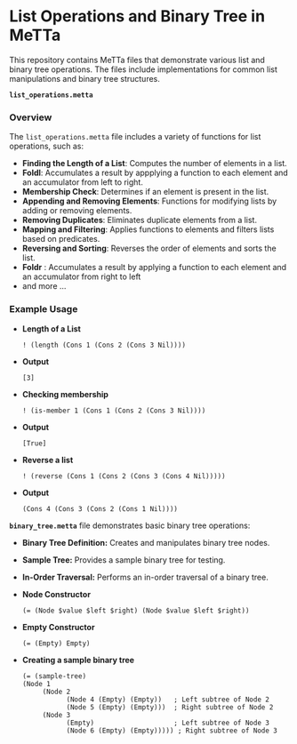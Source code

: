 # List Operations and Binary Tree in MeTTa 

This repository contains MeTTa files that demonstrate various list and binary tree operations. The files include implementations for common list manipulations and binary tree structures.

**`list_operations.metta`**

### Overview

The `list_operations.metta` file includes a variety of functions for list operations, such as:

- **Finding the Length of a List**: Computes the number of elements in a list.
- **Foldl**: Accumulates a result by appplying a function to each element and an accumulator from left to right.
- **Membership Check**: Determines if an element is present in the list.
- **Appending and Removing Elements**: Functions for modifying lists by adding or removing elements.
- **Removing Duplicates**: Eliminates duplicate elements from a list.
- **Mapping and Filtering**: Applies functions to elements and filters lists based on predicates.
- **Reversing and Sorting**: Reverses the order of elements and sorts the list.
- **Foldr** : Accumulates a result by applying a function to each element and an accumulator from right to left
- and more ...
### Example Usage

- **Length of a List**
  ```meTTa
  ! (length (Cons 1 (Cons 2 (Cons 3 Nil))))
    ```
- **Output**
    ```meTTa
    [3]
   ```
- **Checking membership**
    ```meTTa
    ! (is-member 1 (Cons 1 (Cons 2 (Cons 3 Nil))))
    ```
- **Output**
    ```meTTA
    [True]
    ```

- **Reverse a list** 
    ```meTTa
    ! (reverse (Cons 1 (Cons 2 (Cons 3 (Cons 4 Nil)))))
    ```
- **Output**
    ```meTTa
    (Cons 4 (Cons 3 (Cons 2 (Cons 1 Nil))))

    ```
**`binary_tree.metta`** file demonstrates basic binary tree operations:
- **Binary Tree Definition:** Creates and manipulates binary tree nodes.
- **Sample Tree:** Provides a sample binary tree for testing.
- **In-Order Traversal:** Performs an in-order traversal of a binary tree.



- **Node Constructor**
    ```meTTa
    (= (Node $value $left $right) (Node $value $left $right))

    ```

- **Empty Constructor**
    ```meTTa
    (= (Empty) Empty)

    ```
- **Creating a sample binary tree**
    ```meTTa
    (= (sample-tree)
   (Node 1 
         (Node 2 
               (Node 4 (Empty) (Empty))   ; Left subtree of Node 2
               (Node 5 (Empty) (Empty)))  ; Right subtree of Node 2
         (Node 3 
               (Empty)                    ; Left subtree of Node 3
               (Node 6 (Empty) (Empty))))) ; Right subtree of Node 3

    ```

